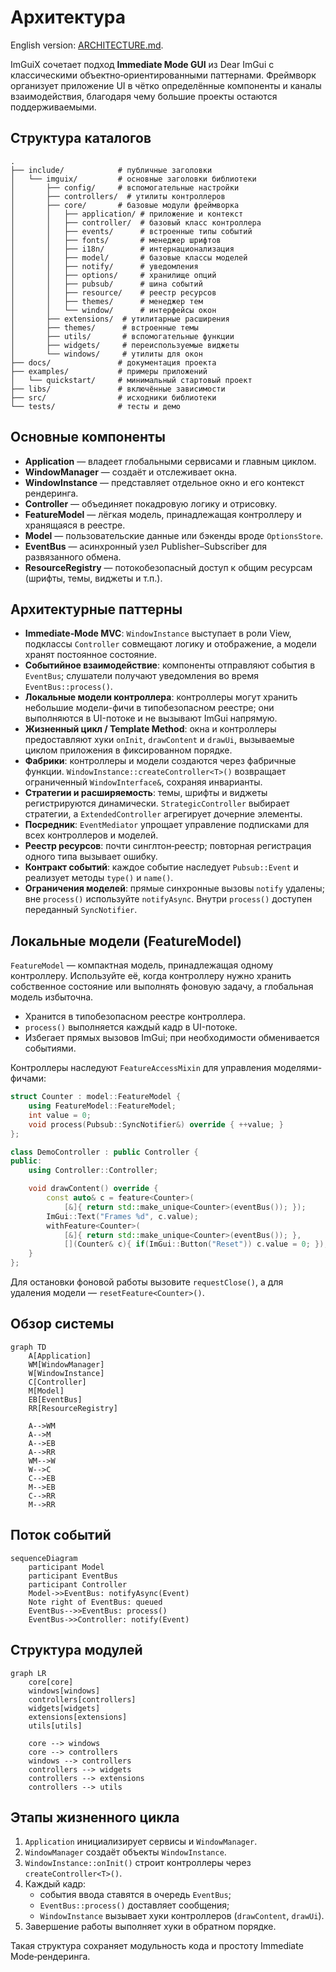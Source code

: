 # Архитектура

English version: [ARCHITECTURE.md](ARCHITECTURE.md).

ImGuiX сочетает подход **Immediate Mode GUI** из Dear ImGui с классическими
объектно‑ориентированными паттернами. Фреймворк организует приложение UI в
чётко определённые компоненты и каналы взаимодействия, благодаря чему большие
проекты остаются поддерживаемыми.

## Структура каталогов

```
.
├── include/            # публичные заголовки
│   └── imguix/         # основные заголовки библиотеки
│       ├── config/     # вспомогательные настройки
│       ├── controllers/  # утилиты контроллеров
│       ├── core/       # базовые модули фреймворка
│       │   ├── application/ # приложение и контекст
│       │   ├── controller/  # базовый класс контроллера
│       │   ├── events/      # встроенные типы событий
│       │   ├── fonts/       # менеджер шрифтов
│       │   ├── i18n/        # интернационализация
│       │   ├── model/       # базовые классы моделей
│       │   ├── notify/      # уведомления
│       │   ├── options/     # хранилище опций
│       │   ├── pubsub/      # шина событий
│       │   ├── resource/    # реестр ресурсов
│       │   ├── themes/      # менеджер тем
│       │   └── window/      # интерфейсы окон
│       ├── extensions/  # утилитарные расширения
│       ├── themes/      # встроенные темы
│       ├── utils/       # вспомогательные функции
│       ├── widgets/     # переиспользуемые виджеты
│       └── windows/     # утилиты для окон
├── docs/               # документация проекта
├── examples/           # примеры приложений
│   └── quickstart/     # минимальный стартовый проект
├── libs/               # включённые зависимости
├── src/                # исходники библиотеки
└── tests/              # тесты и демо
```

## Основные компоненты
- **Application** — владеет глобальными сервисами и главным циклом.
- **WindowManager** — создаёт и отслеживает окна.
- **WindowInstance** — представляет отдельное окно и его контекст рендеринга.
- **Controller** — объединяет покадровую логику и отрисовку.
- **FeatureModel** — лёгкая модель, принадлежащая контроллеру и хранящаяся в реестре.
- **Model** — пользовательские данные или бэкенды вроде `OptionsStore`.
- **EventBus** — асинхронный узел Publisher–Subscriber для развязанного обмена.
- **ResourceRegistry** — потокобезопасный доступ к общим ресурсам (шрифты,
  темы, виджеты и т.п.).

## Архитектурные паттерны
- **Immediate‑Mode MVC**: `WindowInstance` выступает в роли View, подклассы
  `Controller` совмещают логику и отображение, а модели хранят постоянное
  состояние.
- **Событийное взаимодействие**: компоненты отправляют события в `EventBus`;
  слушатели получают уведомления во время `EventBus::process()`.
- **Локальные модели контроллера**: контроллеры могут хранить небольшие
  модели-фичи в типобезопасном реестре; они выполняются в UI-потоке и не
  вызывают ImGui напрямую.
- **Жизненный цикл / Template Method**: окна и контроллеры предоставляют хуки
  `onInit`, `drawContent` и `drawUi`, вызываемые циклом приложения в фиксированном
  порядке.
- **Фабрики**: контроллеры и модели создаются через фабричные функции.
  `WindowInstance::createController<T>()` возвращает ограниченный
  `WindowInterface&`, сохраняя инварианты.
- **Стратегии и расширяемость**: темы, шрифты и виджеты регистрируются динамически.
  `StrategicController` выбирает стратегии, а `ExtendedController` агрегирует
  дочерние элементы.
- **Посредник**: `EventMediator` упрощает управление подписками для всех
  контроллеров и моделей.
- **Реестр ресурсов**: почти синглтон‑реестр; повторная регистрация одного типа
  вызывает ошибку.
- **Контракт событий**: каждое событие наследует `Pubsub::Event` и реализует
  методы `type()` и `name()`.
- **Ограничения моделей**: прямые синхронные вызовы `notify` удалены; вне
  `process()` используйте `notifyAsync`. Внутри `process()` доступен переданный
  `SyncNotifier`.

## Локальные модели (FeatureModel)
`FeatureModel` — компактная модель, принадлежащая одному контроллеру.
Используйте её, когда контроллеру нужно хранить собственное состояние или
выполнять фоновую задачу, а глобальная модель избыточна.

- Хранится в типобезопасном реестре контроллера.
- `process()` выполняется каждый кадр в UI-потоке.
- Избегает прямых вызовов ImGui; при необходимости обменивается событиями.

Контроллеры наследуют `FeatureAccessMixin` для управления моделями-фичами:

```cpp
struct Counter : model::FeatureModel {
    using FeatureModel::FeatureModel;
    int value = 0;
    void process(Pubsub::SyncNotifier&) override { ++value; }
};

class DemoController : public Controller {
public:
    using Controller::Controller;

    void drawContent() override {
        const auto& c = feature<Counter>(
            [&]{ return std::make_unique<Counter>(eventBus()); });
        ImGui::Text("Frames %d", c.value);
        withFeature<Counter>(
            [&]{ return std::make_unique<Counter>(eventBus()); },
            [](Counter& c){ if(ImGui::Button("Reset")) c.value = 0; });
    }
};
```

Для остановки фоновой работы вызовите `requestClose()`,
а для удаления модели — `resetFeature<Counter>()`.

## Обзор системы
```mermaid
graph TD
    A[Application]
    WM[WindowManager]
    W[WindowInstance]
    C[Controller]
    M[Model]
    EB[EventBus]
    RR[ResourceRegistry]

    A-->WM
    A-->M
    A-->EB
    A-->RR
    WM-->W
    W-->C
    C-->EB
    M-->EB
    C-->RR
    M-->RR
```

## Поток событий
```mermaid
sequenceDiagram
    participant Model
    participant EventBus
    participant Controller
    Model->>EventBus: notifyAsync(Event)
    Note right of EventBus: queued
    EventBus-->>EventBus: process()
    EventBus->>Controller: notify(Event)
```

## Структура модулей
```mermaid
graph LR
    core[core]
    windows[windows]
    controllers[controllers]
    widgets[widgets]
    extensions[extensions]
    utils[utils]

    core --> windows
    core --> controllers
    windows --> controllers
    controllers --> widgets
    controllers --> extensions
    controllers --> utils
```

## Этапы жизненного цикла
1. `Application` инициализирует сервисы и `WindowManager`.
2. `WindowManager` создаёт объекты `WindowInstance`.
3. `WindowInstance::onInit()` строит контроллеры через `createController<T>()`.
4. Каждый кадр:
   - события ввода ставятся в очередь `EventBus`;
   - `EventBus::process()` доставляет сообщения;
   - `WindowInstance` вызывает хуки контроллеров (`drawContent`, `drawUi`).
5. Завершение работы выполняет хуки в обратном порядке.

Такая структура сохраняет модульность кода и простоту Immediate Mode‑рендеринга.
